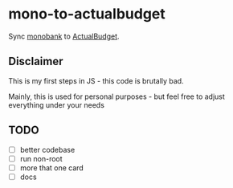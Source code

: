 # mono-to-actualbudget

Sync [monobank](https://api.monobank.ua/docs/) to [ActualBudget](https://actualbudget.org/).

## Disclaimer

This is my first steps in JS - this code is brutally bad.

Mainly, this is used for personal purposes -
but feel free to adjust everything under your
needs

## TODO

- [ ] better codebase
- [ ] run non-root
- [ ] more that one card
- [ ] docs
